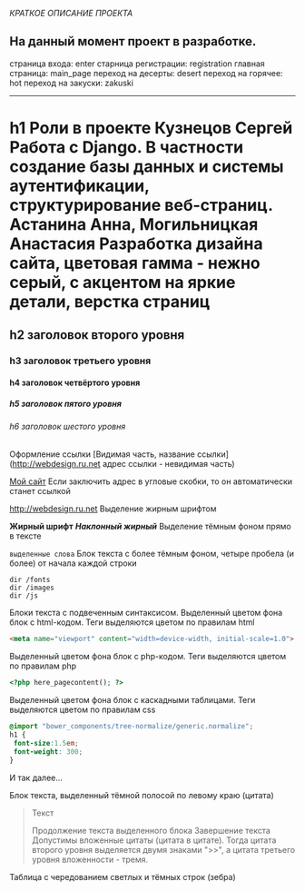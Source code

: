 

*КРАТКОЕ ОПИСАНИЕ ПРОЕКТА*

На данный момент проект в разработке.
---
страница входа: enter
старница регистрации: registration
главная страница: main_page
переход на десерты: desert
переход на горячее: hot
переход на закуски: zakuski

***
h1 Роли в проекте
Кузнецов Сергей Работа с Django. В частности создание базы данных и системы аутентификации, структурирование веб-страниц.
Астанина Анна, Могильницкая Анастасия Разработка дизайна сайта, цветовая гамма - нежно серый, с акцентом на яркие детали, верстка страниц
=====================
h2 заголовок второго уровня
-----------------------------------
### h3 заголовок третьего уровня
#### h4 заголовок четвёртого уровня
##### h5 заголовок пятого уровня
###### h6 заголовок шестого уровня
Оформление ссылки [Видимая часть, название ссылки] (http://webdesign.ru.net адрес ссылки - невидимая часть)

[Мой сайт](http://webdesign.ru.net)
Если заключить адрес в угловые скобки, то он автоматически станет ссылкой

<http://webdesign.ru.net>
Выделение жирным шрифтом

**Жирный шрифт**
***Наклонный жирный***
Выделение тёмным фоном прямо в тексте

`выделенные слова`
Блок текста с более тёмным фоном, четыре пробела (и более) от начала каждой строки

    dir /fonts
    dir /images
    dir /js
Блоки текста с подвеченным синтаксисом. Выделенный цветом фона блок с html-кодом. Теги выделяются цветом по правилам html

```html
<meta name="viewport" content="width=device-width, initial-scale=1.0">
```
Выделенный цветом фона блок с php-кодом. Теги выделяются цветом по правилам php

```php
<?php here_pagecontent(); ?>
```
Выделенный цветом фона блок с каскадными таблицами. Теги выделяются цветом по правилам css

```scss /* или css */
@import "bower_components/tree-normalize/generic.normalize";
h1 {
 font-size:1.5em;
 font-weight: 300;
}
```
И так далее...

Блок текста, выделенный тёмной полосой по левому краю (цитата)

> Текст
> 
> Продолжение текста выделенного блока
> Завершение текста
Допустимы вложенные цитаты (цитата в цитате). Тогда цитата второго уровня выделяется двумя знаками ">>", а цитата третьего уровня вложенности - тремя.

Таблица с чередованием светлых и тёмных строк (зебра)
